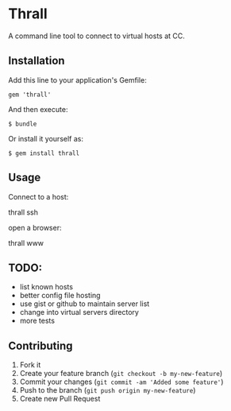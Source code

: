 # Thrall

A command line tool to connect to virtual hosts at CC.


## Installation

Add this line to your application's Gemfile:

    gem 'thrall'

And then execute:

    $ bundle

Or install it yourself as:

    $ gem install thrall

## Usage

Connect to a host:

   thrall ssh <shortname>

open a browser:

   thrall www <shortname>

## TODO:

* list known hosts
* better config file hosting
* use gist or github to maintain server list
* change into virtual servers directory
* more tests


## Contributing

1. Fork it
2. Create your feature branch (`git checkout -b my-new-feature`)
3. Commit your changes (`git commit -am 'Added some feature'`)
4. Push to the branch (`git push origin my-new-feature`)
5. Create new Pull Request
